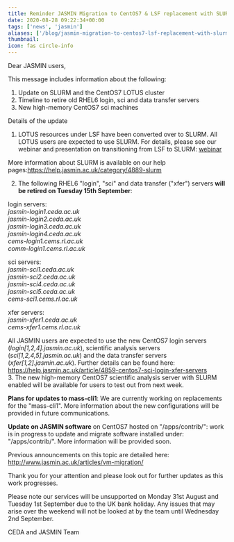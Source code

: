 ```yaml
---
title: Reminder JASMIN Migration to CentOS7 & LSF replacement with SLURM UPDATE 10
date: 2020-08-28 09:22:34+00:00
tags: ['news', 'jasmin']
aliases: ['/blog/jasmin-migration-to-centos7-lsf-replacement-with-slurm-update-10']
thumbnail: 
icon: fas circle-info
---
```


Dear JASMIN users,  
  
This message includes information about the following:  
  
1. Update on SLURM and the CentOS7 LOTUS cluster  
2. Timeline to retire old RHEL6 login, sci and data transfer servers  
3. New high-memory CentOS7 sci machines  
  
Details of the update  
  
1. LOTUS resources under LSF have been converted over to SLURM. All LOTUS users are expected to use SLURM. For details, please see our webinar and presentation on transitioning from LSF to SLURM: [webinar](/events/past/slurm-webinar/)   
  
More information about SLURM is available on our help pages:<https://help.jasmin.ac.uk/category/4889-slurm>  
  
2. The following RHEL6 "login", "sci" and data transfer ("xfer") servers **will be retired on Tuesday 15th September**:   
  
login servers:  
*jasmin-login1.ceda.ac.uk*  
*jasmin-login2.ceda.ac.uk*  
*jasmin-login3.ceda.ac.uk*  
*jasmin-login4.ceda.ac.uk*  
*cems-login1.cems.rl.ac.uk*  
*comm-login1.cems.rl.ac.uk*


sci servers:   
*jasmin-sci1.ceda.ac.uk*  
*jasmin-sci2.ceda.ac.uk*  
*jasmin-sci4.ceda.ac.uk*  
*jasmin-sci5.ceda.ac.uk*  
*cems-sci1.cems.rl.ac.uk*


xfer servers:  
*jasmin-xfer1.ceda.ac.uk*  
*cems-xfer1.cems.rl.ac.uk*


All JASMIN users are expected to use the new CentOS7 login servers (*login[1,2,4].jasmin.ac.uk*), scientific analysis servers (*sci[1,2,4,5].jasmin.ac.uk*) and the data transfer servers (*xfer[1,2].jasmin.ac.uk*). Further details can be found here: <https://help.jasmin.ac.uk/article/4859-centos7-sci-login-xfer-servers>  
3. The new high-memory CentOS7 scientific analysis server with SLURM enabled will be available for users to test out from next week.  
  
**Plans for updates to mass-cli1**: We are currently working on replacements for the "mass-cli1". More information about the new configurations will be provided in future communications.   
  
**Update on JASMIN software** on CentOS7 hosted on "/apps/contrib/": work is in progress to update and migrate software installed under: "/apps/contrib/". More information will be provided soon.  
  
Previous announcements on this topic are detailed here: <http://www.jasmin.ac.uk/articles/vm-migration/>  
  
Thank you for your attention and please look out for further updates as this work progresses.   
  
Please note our services will be unsupported on Monday 31st August and Tuesday 1st September due to the UK bank holiday. Any issues that may arise over the weekend will not be looked at by the team until Wednesday 2nd September.   
  
CEDA and JASMIN Team


